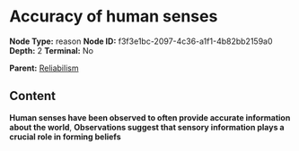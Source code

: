 # Accuracy of human senses

**Node Type:** reason
**Node ID:** f3f3e1bc-2097-4c36-a1f1-4b82bb2159a0
**Depth:** 2
**Terminal:** No

**Parent:** [Reliabilism](reliabilism.md)

## Content

**Human senses have been observed to often provide accurate information about the world**, **Observations suggest that sensory information plays a crucial role in forming beliefs**
